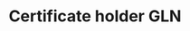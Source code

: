 ---
title: 'Certificate holder GLN'
field: 'is.certifiedOrganization.gln'
slug: 'is-certifiedorganization-gln'
description: 'Global Location Number of companies to identify their locations'
required: False
module: 'Certificate Holder, Owner or Certified organization'
cluster: 'Certification'
policy: 'Free value. Single value only.'
layout: 'home'
---